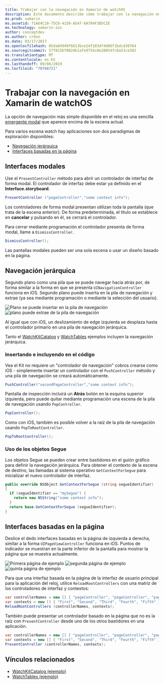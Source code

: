 ```yaml
---
title: Trabajar con la navegación en Xamarin de watchOS
description: Este documento describe cómo trabajar con la navegación en una aplicación para watchOS. Describe las interfaces modales, navegación jerárquica y interfaces basadas en la página.
ms.prod: xamarin
ms.assetid: 71A64C10-75C8-4159-A547-6A704F3B5C2E
ms.technology: xamarin-ios
author: conceptdev
ms.author: crdun
ms.date: 03/17/2017
ms.openlocfilehash: 05da84949f6613bce24f103df4d86f1bdcd30764
ms.sourcegitcommit: 57f815bf0024b1afe9754c0e28054fc0a53ce302
ms.translationtype: MT
ms.contentlocale: es-ES
ms.lasthandoff: 09/06/2019
ms.locfileid: "70768721"
---
```

# <a name="working-with-watchos-navigation-in-xamarin"></a>Trabajar con la navegación en Xamarin de watchOS

La opción de navegación más simple disponible en el reloj es una sencilla [emergente modal](#modal) que aparece encima de la escena actual.

Para varios escena watch hay aplicaciones son dos paradigmas de exploración disponibles:

- [Navegación jerárquica](#Hierarchical_Navigation)
- [Interfaces basadas en la página](#Page-Based_Interfaces)

<a name="modal"/>

## <a name="modal-interfaces"></a>Interfaces modales

Use el `PresentController` método para abrir un controlador de interfaz de forma modal. El controlador de interfaz debe estar ya definido en el **Interface.storyboard**.

```csharp
PresentController ("pageController","some context info");
```

Los controladores de forma modal presentan utilizan toda la pantalla (que trata de la escena anterior). De forma predeterminada, el título se establece en **cancelar** y pulsando en él, se cerrará el controlador.

Para cerrar mediante programación el controlador presenta de forma modal, llame a `DismissController`.

```csharp
DismissController();
```

Las pantallas modales pueden ser una sola escena o usar un diseño basado en la página.

<a name="Hierarchical_Navigation"/>

## <a name="hierarchical-navigation"></a>Navegación jerárquica

Segundo plano como una pila que se puede navegar hacia atrás por, de forma similar a la forma en que se presenta `UINavigationController` funciona en iOS. Segundo plano puede inserta en la pila de navegación y extrae (ya sea mediante programación o mediante la selección del usuario).

![](navigation-images/hierarchy-1.png "Plano se puede insertar en la pila de navegación") ![](navigation-images/hierarchy-2.png "plano puede extrae de la pila de navegación")

Al igual que con iOS, un deslizamiento de edge izquierda se desplaza hasta el controlador primario en una pila de navegación jerárquica.

Tanto el [WatchKitCatalog](https://docs.microsoft.com/samples/xamarin/ios-samples/watchos-watchkitcatalog) y [WatchTables](https://docs.microsoft.com/samples/xamarin/ios-samples/watchos-watchtables) ejemplos incluyen la navegación jerárquica.

### <a name="pushing-and-popping-in-code"></a>Insertando e incluyendo en el código

Vea el Kit no requiere un "controlador de navegación" cobros crearse como iOS - simplemente insertar un controlador con el `PushController` método y una pila de navegación se creará automáticamente.

```csharp
PushController("secondPageController","some context info");
```

Pantalla de inspección incluirá un **Atrás** botón en la esquina superior izquierda, pero puede quitar mediante programación una escena de la pila de navegación usando `PopController`.

```csharp
PopController();
```

Como con iOS, también es posible volver a la raíz de la pila de navegación usando `PopToRootController`.

```csharp
PopToRootController();
```

### <a name="using-segues"></a>Uso de los objetos Segue

Los objetos Segue se pueden crear entre bastidores en el guión gráfico para definir la navegación jerárquica. Para obtener el contexto de la escena de destino, las llamadas al sistema operativo `GetContextForSegue` para inicializar el nuevo controlador de interfaz.

```csharp
public override NSObject GetContextForSegue (string segueIdentifier)
{
  if (segueIdentifier == "mySegue") {
    return new NSString("some context info");
  }
  return base.GetContextForSegue (segueIdentifier);
}
```

<a name="Page-Based_Interfaces"/>

## <a name="page-based-interfaces"></a>Interfaces basadas en la página

Deslice el dedo interfaces basadas en la página de izquierda a derecha, similar a la forma `UIPageViewController` funciona en iOS. Puntos de indicador se muestran en la parte inferior de la pantalla para mostrar la página que se muestra actualmente.

![](navigation-images/paged-1.png "Primera página de ejemplo") ![](navigation-images/paged-2.png "segunda página de ejemplo") ![](navigation-images/paged-5.png "quinta página de ejemplo")

Para que una interfaz basada en la página de la interfaz de usuario principal para la aplicación del reloj, utilice `ReloadRootControllers` con una matriz de los controladores de interfaz y contextos:

```csharp
var controllerNames = new [] { "pageController", "pageController", "pageController", "pageController", "pageController" };
var contexts = new [] { "First", "Second", "Third", "Fourth", "Fifth" };
ReloadRootControllers (controllerNames, contexts);
```

También puede presentar un controlador basado en la página que no es la raíz con `PresentController` desde uno de los otros bastidores en una aplicación.

```csharp
var controllerNames = new [] { "pageController", "pageController", "pageController", "pageController", "pageController" };
var contexts = new [] { "First", "Second", "Third", "Fourth", "Fifth" };
PresentController (controllerNames, contexts);
```

## <a name="related-links"></a>Vínculos relacionados

- [WatchKitCatalog (ejemplo)](https://docs.microsoft.com/samples/xamarin/ios-samples/watchos-watchkitcatalog)
- [WatchTables (ejemplo)](https://developer.xamarin.com//samples/monotouch/watchOS/WatchTables/)
